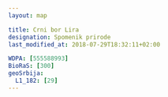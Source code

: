 ```yaml
---
layout: map

title: Crni bor Lira
designation: Spomenik prirode
last_modified_at: 2018-07-29T18:32:11+02:00

WDPA: [555588993]
BioRaS: [300]
geoSrbija:
  L1_182: [29]
---
```

